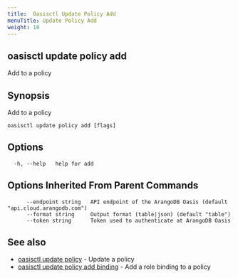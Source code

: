 ```yaml
---
title:  Oasisctl Update Policy Add
menuTitle: Update Policy Add
weight: 18
---
```

## oasisctl update policy add

Add to a policy

## Synopsis
Add to a policy

```
oasisctl update policy add [flags]
```

## Options
```
  -h, --help   help for add
```

## Options Inherited From Parent Commands
```
      --endpoint string   API endpoint of the ArangoDB Oasis (default "api.cloud.arangodb.com")
      --format string     Output format (table|json) (default "table")
      --token string      Token used to authenticate at ArangoDB Oasis
```

## See also
* [oasisctl update policy](update-policy.md)	 - Update a policy
* [oasisctl update policy add binding](update-policy-add-binding.md)	 - Add a role binding to a policy

